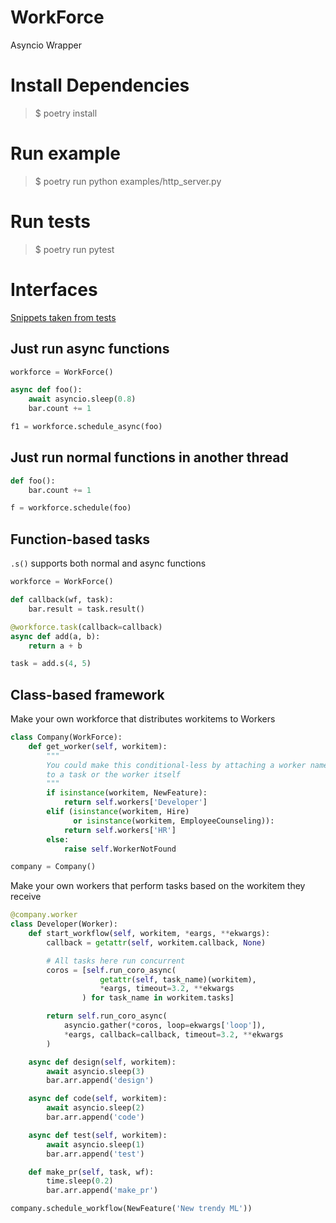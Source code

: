 # WorkForce
Asyncio Wrapper

# Install Dependencies
> $ poetry install

# Run example
> $ poetry run python examples/http_server.py

# Run tests
> $ poetry run pytest

# Interfaces
[Snippets taken from tests](https://github.com/Kick1911/WorkForce/blob/2bf0dd7dadcefd1240bfd87df8e2aa4a32b86572/tests/test_workforce.py#L54)

## Just run async functions
```python
workforce = WorkForce()

async def foo():
    await asyncio.sleep(0.8)
    bar.count += 1

f1 = workforce.schedule_async(foo)
```

## Just run normal functions in another thread
```python
def foo():
    bar.count += 1

f = workforce.schedule(foo)
```

## Function-based tasks
`.s()` supports both normal and async functions
```python
workforce = WorkForce()

def callback(wf, task):
    bar.result = task.result()

@workforce.task(callback=callback)
async def add(a, b):
    return a + b

task = add.s(4, 5)
```

## Class-based framework
Make your own workforce that distributes workitems to Workers
```python
class Company(WorkForce):
    def get_worker(self, workitem):
        """
        You could make this conditional-less by attaching a worker name
        to a task or the worker itself
        """
        if isinstance(workitem, NewFeature):
            return self.workers['Developer']
        elif (isinstance(workitem, Hire)
              or isinstance(workitem, EmployeeCounseling)):
            return self.workers['HR']
        else:
            raise self.WorkerNotFound

company = Company()
```

Make your own workers that perform tasks based on the workitem they receive
```python
@company.worker
class Developer(Worker):
    def start_workflow(self, workitem, *eargs, **ekwargs):
        callback = getattr(self, workitem.callback, None)

        # All tasks here run concurrent
        coros = [self.run_coro_async(
                    getattr(self, task_name)(workitem),
                    *eargs, timeout=3.2, **ekwargs
                ) for task_name in workitem.tasks]

        return self.run_coro_async(
            asyncio.gather(*coros, loop=ekwargs['loop']),
            *eargs, callback=callback, timeout=3.2, **ekwargs
        )

    async def design(self, workitem):
        await asyncio.sleep(3)
        bar.arr.append('design')

    async def code(self, workitem):
        await asyncio.sleep(2)
        bar.arr.append('code')

    async def test(self, workitem):
        await asyncio.sleep(1)
        bar.arr.append('test')

    def make_pr(self, task, wf):
        time.sleep(0.2)
        bar.arr.append('make_pr')

company.schedule_workflow(NewFeature('New trendy ML'))
```

